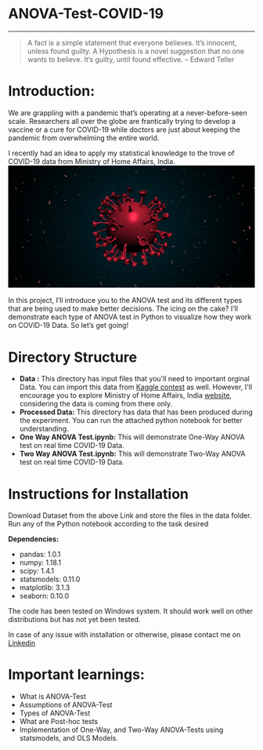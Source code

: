 # ANOVA-Test-COVID-19


---
> A fact is a simple statement that everyone believes. It’s innocent, unless found guilty. A Hypothesis is a novel suggestion that no one wants to believe. It’s guilty, until found effective. – Edward Teller
# **Introduction:**
We are grappling with a pandemic that’s operating at a never-before-seen scale. Researchers all over the globe are frantically trying to develop a vaccine or a cure for COVID-19 while doctors are just about keeping the pandemic from overwhelming the entire world.

I recently had an idea to apply my statistical knowledge to the trove of COVID-19 data from Ministry of Home Affairs, India.
![ANOVA Test on COVID-19 Data](https://github.com/Praveen76/ANOVA-Test-COVID-19/blob/master/corona_00030.jpg)

In this project, I’ll introduce you to the ANOVA test and its different types that are being used to make better decisions. The icing on the cake? I’ll demonstrate each type of ANOVA test in Python to visualize how they work on COVID-19 Data. So let’s get going!


# Directory Structure
* **Data :** This directory has input files that you'll need to important orginal Data. You can import this data from [Kaggle contest](https://www.kaggle.com/datasets/sudalairajkumar/covid19-in-india?select=StatewiseTestingDetails.csv) as well. However, I'll encourage you to explore Ministry of Home Affairs, India [website](https://www.mohfw.gov.in/), considering the data is coming from there only.
* **Processed Data:** This directory has data that has been produced during the experiment. You can run the attached python notebook for better understanding.
* **One Way ANOVA Test.ipynb:** This will demonstrate One-Way ANOVA test on real time COVID-19 Data.
* **Two Way ANOVA Test.ipynb:**  This will demonstrate Two-Way ANOVA test on real time COVID-19 Data.

# Instructions for Installation
Download Dataset from the above Link and store the files in the data folder. Run any of the Python notebook according to the task desired

**Dependencies:**
* pandas: 1.0.1
* numpy: 1.18.1
* scipy: 1.4.1
* statsmodels: 0.11.0
* matplotlib: 3.1.3
* seaborn: 0.10.0

The code has been tested on Windows system. It should work well on other distributions but has not yet been tested.

In case of any issue with installation or otherwise, please contact me on [Linkedin](https://www.linkedin.com/in/praveen-kumar-anwla-49169266/)

# **Important learnings:**
* What is ANOVA-Test
* Assumptions of ANOVA-Test
* Types of ANOVA-Test
* What are Post-hoc tests
* Implementation of One-Way, and Two-Way ANOVA-Tests using statsmodels, and OLS Models.


